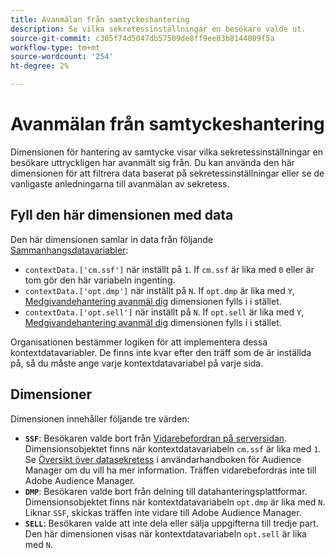```yaml
---
title: Avanmälan från samtyckeshantering
description: Se vilka sekretessinställningar en besökare valde ut.
source-git-commit: c305f74d5047db57509de8ff9ee03b8144009f5a
workflow-type: tm+mt
source-wordcount: '254'
ht-degree: 2%

---
```


# Avanmälan från samtyckeshantering

Dimensionen för hantering av samtycke visar vilka sekretessinställningar en besökare uttryckligen har avanmält sig från. Du kan använda den här dimensionen för att filtrera data baserat på sekretessinställningar eller se de vanligaste anledningarna till avanmälan av sekretess.

## Fyll den här dimensionen med data

Den här dimensionen samlar in data från följande [Sammanhangsdatavariabler](/help/implement/vars/page-vars/contextdata.md):

* `contextData.['cm.ssf']` när inställt på `1`. If `cm.ssf` är lika med `0` eller är tom gör den här variabeln ingenting.
* `contextData.['opt.dmp']` när inställt på `N`. If `opt.dmp` är lika med `Y`, [Medgivandehantering avanmäl dig](cm-opt-in.md) dimensionen fylls i i stället.
* `contextData.['opt.sell']` när inställt på `N`. If `opt.sell` är lika med `Y`, [Medgivandehantering avanmäl dig](cm-opt-in.md) dimensionen fylls i i stället.

Organisationen bestämmer logiken för att implementera dessa kontextdatavariabler. De finns inte kvar efter den träff som de är inställda på, så du måste ange varje kontextdatavariabel på varje sida.

## Dimensioner

Dimensionen innehåller följande tre värden:

* **`SSF`**: Besökaren valde bort från [Vidarebefordran på serversidan](/help/admin/admin/c-server-side-forwarding/ssf.md). Dimensionsobjektet finns när kontextdatavariabeln `cm.ssf` är lika med `1`. Se [Översikt över datasekretess](https://experienceleague.adobe.com/docs/audience-manager/user-guide/overview/data-privacy/data-privacy.html) i användarhandboken för Audience Manager om du vill ha mer information. Träffen vidarebefordras inte till Adobe Audience Manager.
* **`DMP`**: Besökaren valde bort från delning till datahanteringsplattformar. Dimensionsobjektet finns när kontextdatavariabeln `opt.dmp` är lika med `N`. Liknar `SSF`, skickas träffen inte vidare till Adobe Audience Manager.
* **`SELL`**: Besökaren valde att inte dela eller sälja uppgifterna till tredje part. Den här dimensionen visas när kontextdatavariabeln `opt.sell` är lika med `N`.
